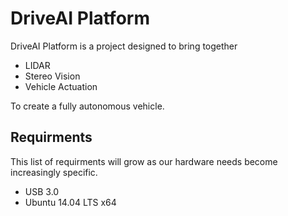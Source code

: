 # DriveAI Platform

DriveAI Platform is a project designed to bring together

* LIDAR
* Stereo Vision
* Vehicle Actuation

To create a fully autonomous vehicle.

## Requirments
This list of requirments will grow as our hardware needs become increasingly specific.
* USB 3.0
* Ubuntu 14.04 LTS x64

